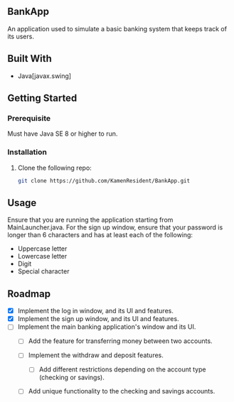 ## BankApp

An application used to simulate a basic banking system that keeps track of its users.

## Built With

* Java[javax.swing]

## Getting Started

### Prerequisite

Must have Java SE 8 or higher to run.

### Installation

1. Clone the following repo:

   ```sh
   git clone https://github.com/KamenResident/BankApp.git
   ```

## Usage

Ensure that you are running the application starting from MainLauncher.java.
For the sign up window, ensure that your password is longer than 6 characters and has at least each of the following:

* Uppercase letter
* Lowercase letter
* Digit
* Special character

## Roadmap

- [x] Implement the log in window, and its UI and features.
- [x] Implement the sign up window, and its UI and features.
- [ ] Implement the main banking application's window and its UI.
  - [ ] Add the feature for transferring money between two accounts.
  - [ ] Implement the withdraw and deposit features.
    - [ ] Add different restrictions depending on the account type (checking or savings).
  - [ ] Add unique functionality to the checking and savings accounts.

